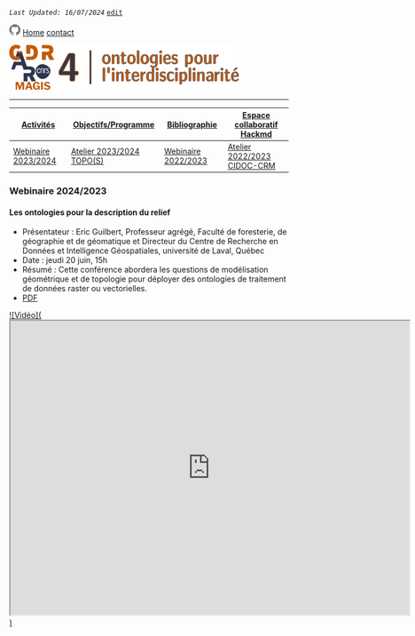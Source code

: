 
_`Last Updated: 16/07/2024`_ [`edit`](https://github.com/MAGISAR4/ontologies_4_interdisciplinarity/blob/main/pages/activites_1.md)

[![GitHub Logo](assets/user/github.png)](https://github.com/MAGISAR4/ontologies_4_interdisciplinarity)
[Home](.)
[contact](?page=contact)

![entête](img/2021-02_Icoentete-GDR_MAGIS_AR4.png)

---
| [Activités](?page=activites) | [Objectifs/Programme](?page=objectifs-et-programme) | [Bibliographie](?page=bibliographie) | [Espace collaboratif Hackmd](https://hackmd.io/team/MAGISAR4) |
|---|---|---|---|
| [Webinaire 2023/2024](?page=activites_1) | [Atelier 2023/2024 TOPO(S)](?page=activites_4) |[Webinaire 2022/2023](?page=activites_2) | [Atelier 2022/2023 CIDOC-CRM](?page=activites_3) | 

### Webinaire 2024/2023

#### Les ontologies pour la description du relief

- Présentateur : Eric Guilbert, Professeur agrégé, Faculté de foresterie, de géographie et de géomatique et Directeur du Centre de Recherche en Données et Intelligence Géospatiales, université de Laval, Québec
- Date : jeudi 20 juin, 15h
- Résumé : Cette conférence abordera les questions de modélisation géométrique et de topologie pour déployer des ontologies de traitement de données raster ou vectorielles.  
- [PDF](https://github.com/MAGISAR4/project/raw/main/webinaires/les_ontologies_pour_le_relief_juin_2024.pdf)

[![Vidéo](<iframe width="720" height="530" src="https://webtv.univ-rouen.fr/permalink/v1268a8b216368lkj2sf/iframe/" allowfullscreen="allowfullscreen" allow="autoplay"></iframe>)](https://webtv.univ-rouen.fr/permalink/v1268a8b216368lkj2sf/iframe/)
